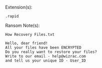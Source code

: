 Extension(s): 
```
.rapid
```
Ransom Note(s): 
```
How Recovery Files.txt
```
```
Hello, dear friend!
All your files have been ENCRYPTED
Do you really want to restore your files?
Write to our email - help@wizrac.com
and tell us your unique ID - User_ID
```
